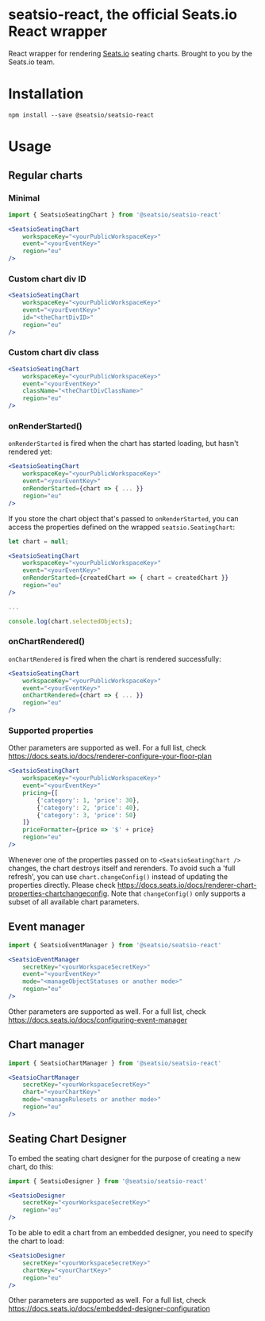 # seatsio-react, the official Seats.io React wrapper

React wrapper for rendering [Seats.io](https://www.seats.io) seating charts. Brought to you by the Seats.io team.

# Installation

```
npm install --save @seatsio/seatsio-react
```

# Usage

## Regular charts

### Minimal

```jsx
import { SeatsioSeatingChart } from '@seatsio/seatsio-react'

<SeatsioSeatingChart
    workspaceKey="<yourPublicWorkspaceKey>"
    event="<yourEventKey>"
    region="eu"
/>
```

### Custom chart div ID

```jsx
<SeatsioSeatingChart
    workspaceKey="<yourPublicWorkspaceKey>"
    event="<yourEventKey>"
    id="<theChartDivID>"
    region="eu"
/>
```

### Custom chart div class

```jsx
<SeatsioSeatingChart
    workspaceKey="<yourPublicWorkspaceKey>"
    event="<yourEventKey>"
    className="<theChartDivClassName>"
    region="eu"
/>
```

### onRenderStarted()

`onRenderStarted` is fired when the chart has started loading, but hasn't rendered yet:

```jsx
<SeatsioSeatingChart
    workspaceKey="<yourPublicWorkspaceKey>"
    event="<yourEventKey>"
    onRenderStarted={chart => { ... }}
    region="eu"
/>
```

If you store the chart object that's passed to `onRenderStarted`, you can access the properties defined on the  wrapped `seatsio.SeatingChart`:

```jsx
let chart = null;

<SeatsioSeatingChart
    workspaceKey="<yourPublicWorkspaceKey>"
    event="<yourEventKey>"
    onRenderStarted={createdChart => { chart = createdChart }}
    region="eu"
/>

...

console.log(chart.selectedObjects);
```

### onChartRendered()

`onChartRendered` is fired when the chart is rendered successfully:

```jsx
<SeatsioSeatingChart
    workspaceKey="<yourPublicWorkspaceKey>"
    event="<yourEventKey>"
    onChartRendered={chart => { ... }}
    region="eu"
/>
```

### Supported properties

Other parameters are supported as well. For a full list, check https://docs.seats.io/docs/renderer-configure-your-floor-plan

```jsx
<SeatsioSeatingChart
    workspaceKey="<yourPublicWorkspaceKey>"
    event="<yourEventKey>"
    pricing={[
        {'category': 1, 'price': 30},
        {'category': 2, 'price': 40},
        {'category': 3, 'price': 50}
    ]}
    priceFormatter={price => '$' + price}
    region="eu"
/>
```

Whenever one of the properties passed on to `<SeatsioSeatingChart />` changes, the chart destroys itself and rerenders. To avoid such a 'full refresh', you can use `chart.changeConfig()` instead of updating the properties directly. Please check https://docs.seats.io/docs/renderer-chart-properties-chartchangeconfig. Note that `changeConfig()` only supports a subset of all available chart parameters.

## Event manager

```jsx
import { SeatsioEventManager } from '@seatsio/seatsio-react'

<SeatsioEventManager
    secretKey="<yourWorkspaceSecretKey>"
    event="<yourEventKey>"
    mode="<manageObjectStatuses or another mode>"
    region="eu"
/>
```

Other parameters are supported as well. For a full list, check https://docs.seats.io/docs/configuring-event-manager

## Chart manager

```jsx
import { SeatsioChartManager } from '@seatsio/seatsio-react'

<SeatsioChartManager
    secretKey="<yourWorkspaceSecretKey>"
    chart="<yourChartKey>"
    mode="<manageRulesets or another mode>"
    region="eu"
/>
```



## Seating Chart Designer

To embed the seating chart designer for the purpose of creating a new chart, do this:

```jsx
import { SeatsioDesigner } from '@seatsio/seatsio-react'

<SeatsioDesigner
    secretKey="<yourWorkspaceSecretKey>"
    region="eu"
/>
```

To be able to edit a chart from an embedded designer, you need to specify the chart to load:
 
```jsx
<SeatsioDesigner
    secretKey="<yourWorkspaceSecretKey>"    
    chartKey="<yourChartKey>"
    region="eu"
/>
```
    

Other parameters are supported as well. For a full list, check https://docs.seats.io/docs/embedded-designer-configuration
